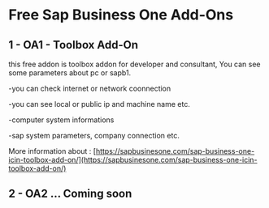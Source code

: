 # Free Sap Business One Add-Ons
## 1 - OA1 - Toolbox Add-On
this free addon is toolbox addon for developer and consultant, You can see some parameters about pc or sapb1.
 
 -you can check internet or network coonnection
 
 -you can see local or public ip and machine name etc.
 
 -computer system informations
 
 -sap system parameters, company connection etc.
 
More information about : [https://sapbusinesone.com/sap-business-one-icin-toolbox-add-on/](https://sapbusinesone.com/sap-business-one-icin-toolbox-add-on/) 

## 2 - OA2 ... Coming soon
